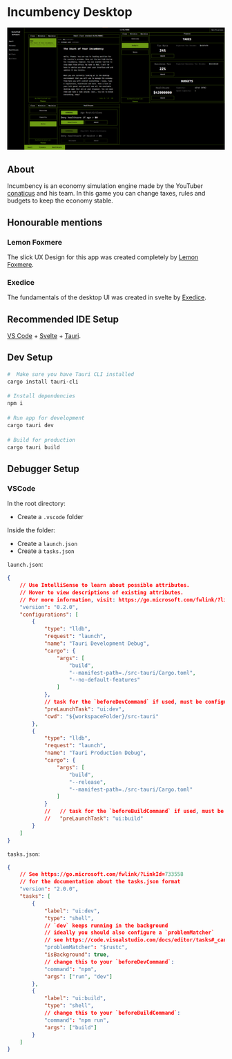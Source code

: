 # Incumbency Desktop

![Incumbency Screenshot](/screenshots/incumbency.png)

## About

Incumbency is an economy simulation engine made by the YouTuber [conaticus](https://youtube.com/@conaticus) and his team. In this game you can change taxes, rules and budgets to keep the economy stable.

## Honourable mentions

### Lemon Foxmere

The slick UX Design for this app was created completely by [Lemon Foxmere](https://github.com/TheLemonOrange).

### Exedice

The fundamentals of the desktop UI was created in svelte by [Exedice](https://github.com/Ex-ce-pt).

## Recommended IDE Setup

[VS Code](https://code.visualstudio.com/) + [Svelte](https://marketplace.visualstudio.com/items?itemName=svelte.svelte-vscode) + [Tauri](https://marketplace.visualstudio.com/items?itemName=tauri-apps.tauri-vscode).

## Dev Setup

```bash
#  Make sure you have Tauri CLI installed
cargo install tauri-cli

# Install dependencies
npm i

# Run app for development
cargo tauri dev

# Build for production
cargo tauri build
```

## Debugger Setup

### VSCode

In the root directory:

-   Create a `.vscode` folder

Inside the folder:

-   Create a `launch.json`
-   Create a `tasks.json`

`launch.json`:

```json
{
    // Use IntelliSense to learn about possible attributes.
    // Hover to view descriptions of existing attributes.
    // For more information, visit: https://go.microsoft.com/fwlink/?linkid=830387
    "version": "0.2.0",
    "configurations": [
        {
            "type": "lldb",
            "request": "launch",
            "name": "Tauri Development Debug",
            "cargo": {
                "args": [
                    "build",
                    "--manifest-path=./src-tauri/Cargo.toml",
                    "--no-default-features"
                ]
            },
            // task for the `beforeDevCommand` if used, must be configured in `.vscode/tasks.json`
            "preLaunchTask": "ui:dev",
            "cwd": "${workspaceFolder}/src-tauri"
        },
        {
            "type": "lldb",
            "request": "launch",
            "name": "Tauri Production Debug",
            "cargo": {
                "args": [
                    "build",
                    "--release",
                    "--manifest-path=./src-tauri/Cargo.toml"
                ]
            }
            //   // task for the `beforeBuildCommand` if used, must be configured in `.vscode/tasks.json`
            //   "preLaunchTask": "ui:build"
        }
    ]
}
```

`tasks.json`:

```json
{
    // See https://go.microsoft.com/fwlink/?LinkId=733558
    // for the documentation about the tasks.json format
    "version": "2.0.0",
    "tasks": [
        {
            "label": "ui:dev",
            "type": "shell",
            // `dev` keeps running in the background
            // ideally you should also configure a `problemMatcher`
            // see https://code.visualstudio.com/docs/editor/tasks#_can-a-background-task-be-used-as-a-prelaunchtask-in-launchjson
            "problemMatcher": "$rustc",
            "isBackground": true,
            // change this to your `beforeDevCommand`:
            "command": "npm",
            "args": ["run", "dev"]
        },
        {
            "label": "ui:build",
            "type": "shell",
            // change this to your `beforeBuildCommand`:
            "command": "npm run",
            "args": ["build"]
        }
    ]
}
```
